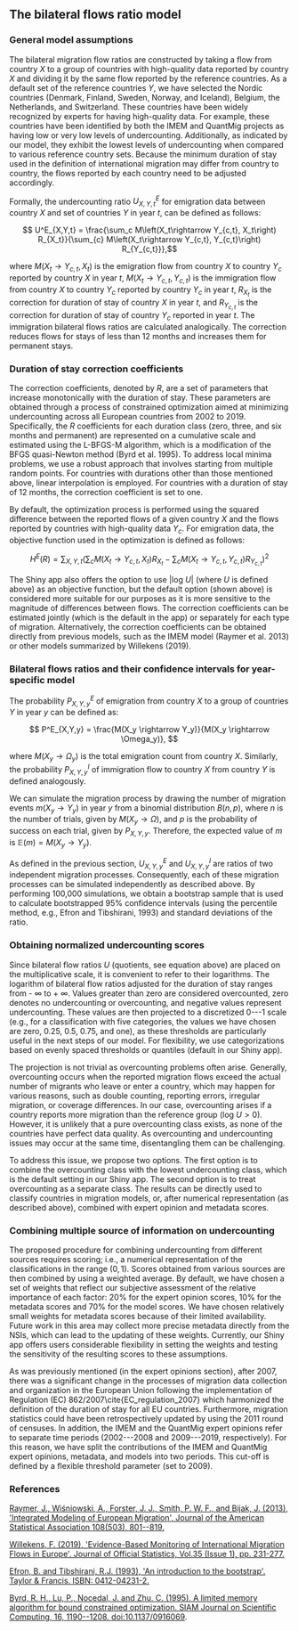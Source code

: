 ## **The bilateral flows ratio model**

### **General model assumptions**

The bilateral migration flow ratios are constructed by taking a flow from country $X$ to a group of countries with high-quality data reported by country $X$ and dividing it by the same flow reported by the reference countries. As a default set of the reference countries $Y$, we have selected the Nordic countries (Denmark, Finland, Sweden, Norway, and Iceland), Belgium, the Netherlands, and Switzerland. These countries have been widely recognized by experts for having high-quality data. For example, these countries have been identified by both the IMEM and QuantMig projects as having low or very low levels of undercounting. Additionally, as indicated by our model, they exhibit the lowest levels of undercounting when compared to various reference country sets. Because the minimum duration of stay used in the definition of international migration may differ from country to country, the flows reported by each country need to be adjusted accordingly.

Formally, the undercounting ratio $U^E_{X,Y,t}$ for emigration data between country $X$ and set of countries $Y$ in year $t$, can be defined as follows: 

$$ U^E_{X,Y,t} = \frac{\sum_c M\left(X_t\rightarrow Y_{c,t}, X_t\right) R_{X_t}}{\sum_{c} M\left(X_t\rightarrow Y_{c,t}, Y_{c,t}\right) R_{Y_{c,t}}},$$ 

where $M\left(X_t\rightarrow Y_{c,t}, X_t\right)$ is the emigration flow from country $X$ to country $Y_c$ reported by country $X$ in year $t$, $M\left(X_t\rightarrow Y_{c,t}, Y_{c,t}\right)$ is the immigration flow from country $X$ to country $Y_c$ reported by country $Y_c$ in year $t$, $R_{X_t}$ is the correction for duration of stay of country $X$ in year $t$, and $R_{Y_{c,t}}$ is the correction for duration of stay of country $Y_c$ reported in year $t$. The immigration bilateral flows ratios are calculated analogically. The correction reduces flows for stays of less than 12 months and increases them for permanent stays.

### **Duration of stay correction coefficients**

The correction coefficients, denoted by $R$, are a set of parameters that increase monotonically with the duration of stay. These parameters are obtained through a process of constrained optimization aimed at minimizing undercounting across all European countries from 2002 to 2019. Specifically, the $R$ coefficients for each duration class (zero, three, and six months and permanent) are represented on a cumulative scale and estimated using the L-BFGS-M algorithm, which is a modification of the BFGS quasi-Newton method (Byrd et al. 1995). To address local minima problems, we use a robust approach that involves starting from multiple random points. For countries with durations other than those mentioned above, linear interpolation is employed. For countries with a duration of stay of 12 months, the correction coefficient is set to one.

By default, the optimization process is performed using the squared difference between the reported flows of a given country $X$ and the flows reported by countries with high-quality data $Y_c$. For emigration data, the objective function used in the optimization is defined as follows:

$$ H^E (R) = \sum_{X,Y,t} (\sum_{c} M\left(X_t\rightarrow Y_{c,t}, X_t\right) R_{X_t} - \sum_{c} M\left(X_t\rightarrow Y_{c,t}, Y_{c,t}\right) R_{Y_{c,t}} )^2 $$

The Shiny app also offers the option to use |log $U$| (where $U$ is defined above) as an objective function, but the default option (shown above) is considered more suitable for our purposes as it is more sensitive to the magnitude of differences between flows. The correction coefficients can be estimated jointly (which is the default in the app) or separately for each type of migration. Alternatively, the correction coefficients can be obtained directly from previous models, such as the IMEM model (Raymer et al. 2013) or other models summarized by Willekens (2019).

### **Bilateral flows ratios and their confidence intervals for year-specific model**

The probability $P^E_{X,Y,y}$ of emigration from country $X$ to a group of countries $Y$ in year $y$ can be defined as:

$$ P^E_{X,Y,y} = \frac{M(X_y \rightarrow Y_y)}{M(X_y \rightarrow \Omega_y)}, $$

where $M(X_y \rightarrow \Omega_y)$ is the total emigration count from country $X$. Similarly, the probability $P^I_{X,Y,y}$ of immigration flow to country $X$ from country $Y$ is defined analogously.

We can simulate the migration process by drawing the number of migration events $m(X_y \rightarrow Y_y)$ in year $y$ from a binomial distribution $B(n, p)$, where $n$ is the number of trials, given by $M(X_y \rightarrow \Omega)$, and $p$ is the probability of success on each trial, given by $P_{X,Y,y}$. Therefore, the expected value of $m$ is $\mathbb{E}(m) = M(X_y \rightarrow Y_y)$.

As defined in the previous section, $U^E_{X,Y,y}$ and $U^I_{X,Y,y}$ are ratios of two independent migration processes. Consequently, each of these migration processes can be simulated independently as described above. By performing 100,000 simulations, we obtain a bootstrap sample that is used to calculate bootstrapped 95% confidence intervals (using the percentile method, e.g., Efron and Tibshirani, 1993) and standard deviations of the ratio.

### **Obtaining normalized undercounting scores**

Since bilateral flow ratios $U$ (quotients, see equation above) are placed on the multiplicative scale, it is convenient to refer to their logarithms. The logarithm of bilateral flow ratios adjusted for the duration of stay ranges from - $\infty$ to + $\infty$. Values greater than zero are considered overcounted, zero denotes no undercounting or overcounting, and negative values represent undercounting. These values are then projected to a discretized 0---1 scale (e.g., for a classification with five categories, the values we have chosen are zero, 0.25, 0.5, 0.75, and one), as these thresholds are particularly useful in the next steps of our model. For flexibility, we use categorizations based on evenly spaced thresholds or quantiles (default in our Shiny app).

The projection is not trivial as overcounting problems often arise. Generally, overcounting occurs when the reported migration flows exceed the actual number of migrants who leave or enter a country, which may happen for various reasons, such as double counting, reporting errors, irregular migration, or coverage differences. In our case, overcounting arises if a country reports more migration than the reference group (log $U > 0$). However, it is unlikely that a pure overcounting class exists, as none of the countries have perfect data quality. As overcounting and undercounting issues may occur at the same time, disentangling them can be challenging.

To address this issue, we propose two options. The first option is to combine the overcounting class with the lowest undercounting class, which is the default setting in our Shiny app. The second option is to treat overcounting as a separate class. The results can be directly used to classify countries in migration models, or, after numerical representation (as described above), combined with expert opinion and metadata scores.

### **Combining multiple source of information on undercounting**

The proposed procedure for combining undercounting from different sources requires scoring; i.e., a numerical representation of the classifications in the range $(0,1)$. Scores obtained from various sources are then combined by using a weighted average. By default, we have chosen a set of weights that reflect our subjective assessment of the relative importance of each factor: 20% for the expert opinion scores, 10% for the metadata scores and 70% for the model scores. We have chosen relatively small weights for metadata scores because of their limited availability. Future work in this area may collect more precise metadata directly from the NSIs, which can lead to the updating of these weights. Currently, our Shiny app offers users considerable flexibility in setting the weights and testing the sensitivity of the resulting scores to these assumptions.

As was previously mentioned (in the expert opinions section), after 2007, there was a significant change in the processes of migration data collection and organization in the European Union following the implementation of Regulation (EC) 862/2007\cite{EC_regulation_2007} which harmonized the definition of the duration of stay for all EU countries. Furthermore, migration statistics could have been retrospectively updated by using the 2011 round of censuses. In addition, the IMEM and the QuantMig expert opinions refer to separate time periods (2002---2008 and 2009---2019, respectively). For this reason, we have split the contributions of the IMEM and QuantMig expert opinions, metadata, and models into two periods. This cut-off is defined by a flexible threshold parameter (set to 2009).

### **References**

<a href="https://www.tandfonline.com/doi/abs/10.1080/01621459.2013.789435?journalCode=uasa20">Raymer, J., Wiśniowski, A., Forster, J. J., Smith, P. W. F., and Bijak, J. (2013), 'Integrated Modeling of European Migration', Journal of the American Statistical Association 108(503), 801--819.</a>

<a href="https://sciendo.com/article/10.2478/jos-2019-0011"> Willekens, F. (2019), 'Evidence-Based Monitoring of International Migration Flows in Europe'. Journal of Official Statistics, Vol.35 (Issue 1), pp. 231-277.</a>

<a href="https://books.google.de/books/about/An_Introduction_to_the_Bootstrap.html?id=gLlpIUxRntoC&redir_esc=y">Efron, B. and Tibshirani, R.J. (1993), 'An introduction to the bootstrap'. Taylor & Francis. ISBN: 0412-04231-2.</a>

<a href="https://epubs.siam.org/doi/10.1137/0916069"> Byrd, R. H., Lu, P., Nocedal, J. and Zhu, C. (1995). A limited memory algorithm for bound constrained optimization. SIAM Journal on Scientific Computing, 16, 1190--1208. <doi:10.1137/0916069>.</a>
